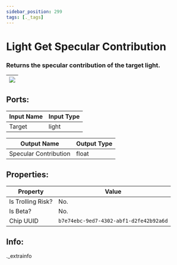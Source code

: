 ```yaml
---
sidebar_position: 299
tags: [._tags]
---
```


# Light Get Specular Contribution


### Returns the specular contribution of the target light.

| ![](https://images-ext-2.discordapp.net/external/MPmIaQzlEPmgGWlgi-WxBBXt0Bjv_zWPkg1y1f_sy3s/https/www.recroomcircuits.com/image/circuit/absolute-value?width=206&height=108) |
|-----|

## Ports:

| Input Name | Input Type |
|-----------|-----------|
| Target | light |

| Output Name | Output Type |
|-----------|-----------|
| Specular Contribution | float |

## Properties:

| Property  | Value |
|-------------------|-----------|
| Is Trolling Risk? | No. |
| Is Beta? | No. |
| Chip UUID | `b7e74ebc-9ed7-4302-abf1-d2fe42b92a6d` |

## Info:
._extrainfo
